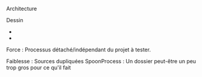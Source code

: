 <!-- Une analyse critique de votre travail, quelle est l'architecture (dev et opérationnel) mise en oeuvre dans votre framework, quelles sont ses forces et ses faiblesses, ...  -->


Architecture

Dessin

- 
- 


Force :
Processus détaché/indépendant du projet à tester.

Faiblesse :
Sources dupliquées
SpoonProcess : Un dossier peut-être un peu trop gros pour ce qu'il fait
